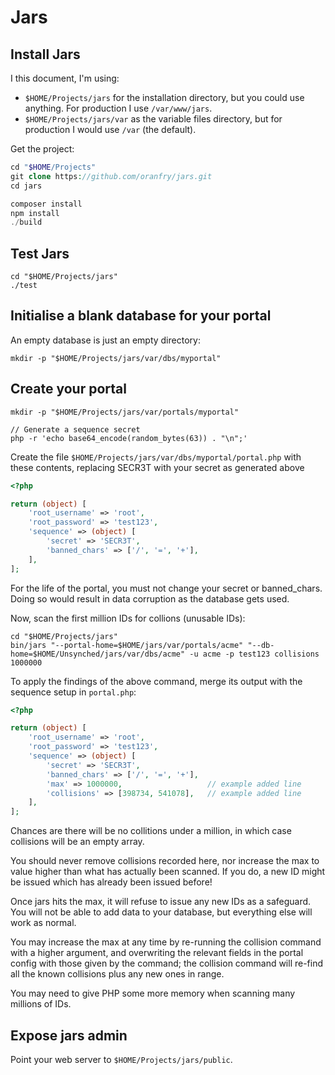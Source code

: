 # Jars

## Install Jars

I this document, I'm using:

- `$HOME/Projects/jars` for the installation directory, but you could use anything. For production I use `/var/www/jars`.
- `$HOME/Projects/jars/var` as the variable files directory, but for production I would use `/var` (the default).

Get the project:

```php
cd "$HOME/Projects"
git clone https://github.com/oranfry/jars.git
cd jars

composer install
npm install
./build
```

## Test Jars

```
cd "$HOME/Projects/jars"
./test
```

## Initialise a blank database for your portal

An empty database is just an empty directory:

```
mkdir -p "$HOME/Projects/jars/var/dbs/myportal"
```

## Create your portal

```
mkdir -p "$HOME/Projects/jars/var/portals/myportal"

// Generate a sequence secret
php -r 'echo base64_encode(random_bytes(63)) . "\n";'
```

Create the file `$HOME/Projects/jars/var/dbs/myportal/portal.php` with these contents, replacing SECR3T with your secret as generated above

```php
<?php

return (object) [
    'root_username' => 'root',
    'root_password' => 'test123',
    'sequence' => (object) [
        'secret' => 'SECR3T',
        'banned_chars' => ['/', '=', '+'],
    ],
];
```

For the life of the portal, you must not change your secret or banned_chars. Doing so would result in data corruption as the database gets used.

Now, scan the first million IDs for collions (unusable IDs):

```
cd "$HOME/Projects/jars"
bin/jars "--portal-home=$HOME/jars/var/portals/acme" "--db-home=$HOME/Unsynched/jars/var/dbs/acme" -u acme -p test123 collisions 1000000
```

To apply the findings of the above command, merge its output with the sequence setup in `portal.php`:

```php
<?php

return (object) [
    'root_username' => 'root',
    'root_password' => 'test123',
    'sequence' => (object) [
        'secret' => 'SECR3T',
        'banned_chars' => ['/', '=', '+'],
        'max' => 1000000,                   // example added line
        'collisions' => [398734, 541078],   // example added line
    ],
];
```

Chances are there will be no collitions under a million, in which case collisions will be an empty array.

You should never remove collisions recorded here, nor increase the max to value higher than what has actually been scanned. If you do, a new ID might be issued which has already been issued before!

Once jars hits the max, it will refuse to issue any new IDs as a safeguard. You will not be able to add data to your database, but everything else will work as normal.

You may increase the max at any time by re-running the collision command with a higher argument, and overwriting the relevant fields in the portal config with those given by the command; the collision command will re-find all the known collisions plus any new ones in range.

You may need to give PHP some more memory when scanning many millions of IDs.

## Expose jars admin

Point your web server to `$HOME/Projects/jars/public`.

